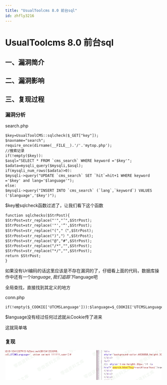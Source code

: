 ```yaml
---
title: "UsualToolcms 8.0 前台sql"
id: zhfly3216
---
```


# UsualToolcms 8.0 前台sql

## 一、漏洞简介

## 二、漏洞影响

## 三、复现过程

### 漏洞分析

search.php

```
$key=UsualToolCMS::sqlcheck($_GET["key"]);
$navname="search";
require_once(dirname(__FILE__).'/'.'mytop.php');
//搜索记录
if(!empty($key)):
$asql="SELECT * FROM `cms_search` WHERE keyword ='$key'";
$adata=mysqli_query($mysqli,$asql);
if(mysqli_num_rows($adata)>0):
$mysqli->query("UPDATE `cms_search` SET `hit`=hit+1 WHERE keyword ='$key' and lang='$language'");
else:
$mysqli->query("INSERT INTO `cms_search` (`lang`,`keyword`) VALUES ('$language','$key')"); 
```

$key被sqlcheck函数过滤了，让我们看下这个函数

```
function sqlchecks($StrPost){
$StrPost=str_replace("'","’",$StrPost);
$StrPost=str_replace('"','“',$StrPost);
$StrPost=str_replace("(","（",$StrPost);
$StrPost=str_replace(")","）",$StrPost);
$StrPost=str_replace("@","#",$StrPost);
$StrPost=str_replace("/*","",$StrPost);
$StrPost=str_replace("*/","",$StrPost);
return $StrPost;
} 
```

如果没有Url编码的话这里应该是不存在漏洞的了，仔细看上面的代码，数据库操作中还有一个$language,我们追踪下$language吧

全局查找，直接找到其定义的地方

conn.php

```
if(!empty($_COOKIE['UTCMSLanguage'])):$language=$_COOKIE['UTCMSLanguage'];else:$language=$indexlanguage;endif; 
```

$language没有经过任何过滤就从Cookie传了进来

这就简单咯

### 复现

![image](../img/fbe5db5199ac4b9d00f7db82bda7bd01.png)